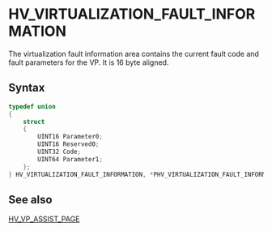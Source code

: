 # HV_VIRTUALIZATION_FAULT_INFORMATION

The virtualization fault information area contains the current fault code and fault parameters for the VP. It is 16 byte aligned.

## Syntax

```c
typedef union
{
    struct
    {
        UINT16 Parameter0;
        UINT16 Reserved0;
        UINT32 Code;
        UINT64 Parameter1;
    };
} HV_VIRTUALIZATION_FAULT_INFORMATION, *PHV_VIRTUALIZATION_FAULT_INFORMATION;
 ```

## See also

 [HV_VP_ASSIST_PAGE](HV_VP_ASSIST_PAGE.md)